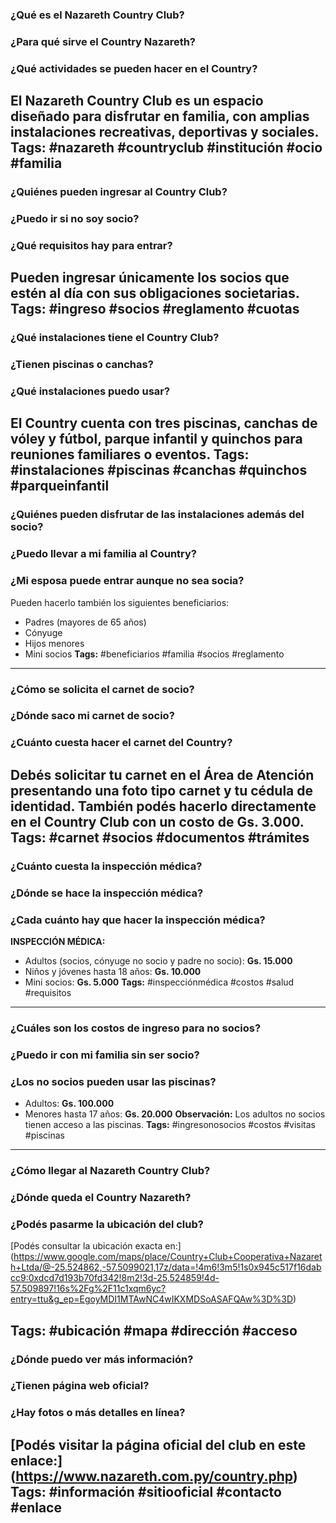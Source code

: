 ﻿### ¿Qué es el Nazareth Country Club?### ¿Para qué sirve el Country Nazareth?### ¿Qué actividades se pueden hacer en el Country?El Nazareth Country Club es un espacio diseñado para disfrutar en familia, con amplias instalaciones recreativas, deportivas y sociales.**Tags:** #nazareth #countryclub #institución #ocio #familia---### ¿Quiénes pueden ingresar al Country Club?### ¿Puedo ir si no soy socio?### ¿Qué requisitos hay para entrar?Pueden ingresar únicamente los socios que estén al día con sus obligaciones societarias.**Tags:** #ingreso #socios #reglamento #cuotas---### ¿Qué instalaciones tiene el Country Club?### ¿Tienen piscinas o canchas?### ¿Qué instalaciones puedo usar?El Country cuenta con **tres piscinas**, **canchas de vóley y fútbol**, **parque infantil** y **quinchos** para reuniones familiares o eventos.**Tags:** #instalaciones #piscinas #canchas #quinchos #parqueinfantil---### ¿Quiénes pueden disfrutar de las instalaciones además del socio?### ¿Puedo llevar a mi familia al Country?### ¿Mi esposa puede entrar aunque no sea socia?Pueden hacerlo también los siguientes beneficiarios:- Padres (mayores de 65 años)- Cónyuge- Hijos menores- Mini socios**Tags:** #beneficiarios #familia #socios #reglamento---### ¿Cómo se solicita el carnet de socio?### ¿Dónde saco mi carnet de socio?### ¿Cuánto cuesta hacer el carnet del Country?Debés solicitar tu carnet en el **Área de Atención** presentando una foto tipo carnet y tu cédula de identidad.También podés hacerlo directamente en el Country Club con un costo de **Gs. 3.000**.**Tags:** #carnet #socios #documentos #trámites---### ¿Cuánto cuesta la inspección médica?### ¿Dónde se hace la inspección médica?### ¿Cada cuánto hay que hacer la inspección médica?**INSPECCIÓN MÉDICA:**- Adultos (socios, cónyuge no socio y padre no socio): **Gs. 15.000**- Niños y jóvenes hasta 18 años: **Gs. 10.000**- Mini socios: **Gs. 5.000****Tags:** #inspecciónmédica #costos #salud #requisitos---### ¿Cuáles son los costos de ingreso para no socios?### ¿Puedo ir con mi familia sin ser socio?### ¿Los no socios pueden usar las piscinas?- Adultos: **Gs. 100.000**- Menores hasta 17 años: **Gs. 20.000****Observación:** Los adultos no socios tienen acceso a las piscinas.**Tags:** #ingresonosocios #costos #visitas #piscinas---### ¿Cómo llegar al Nazareth Country Club?### ¿Dónde queda el Country Nazareth?### ¿Podés pasarme la ubicación del club?[Podés consultar la ubicación exacta en:] (https://www.google.com/maps/place/Country+Club+Cooperativa+Nazareth+Ltda/@-25.524862,-57.5099021,17z/data=!4m6!3m5!1s0x945c517f16dabcc9:0xdcd7d193b70fd342!8m2!3d-25.524859!4d-57.509897!16s%2Fg%2F11c1xqm6yc?entry=ttu&g_ep=EgoyMDI1MTAwNC4wIKXMDSoASAFQAw%3D%3D)**Tags:** #ubicación #mapa #dirección #acceso---### ¿Dónde puedo ver más información?### ¿Tienen página web oficial?### ¿Hay fotos o más detalles en línea?[Podés visitar la página oficial del club en este enlace:] (https://www.nazareth.com.py/country.php)**Tags:** #información #sitiooficial #contacto #enlace---